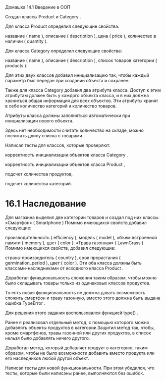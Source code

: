 Домашка 14.1 Введение в ООП

Создал классы 
Product
 и 
Category
.

Для класса 
Product
 определил следующие свойства:

название (
name
),
описание (
description
),
цена (
price
),
количество в наличии (
quantity
).

Для класса 
Category
 определил следующие свойства:

название (
name
),
описание (
description
),
список товаров категории (
products
).

Для этих двух классов добавил инициализацию так, чтобы каждый параметр был передан при создании объекта и сохранен.

Также для класса 
Category
 добавил два атрибута класса. Доступ к этим атрибутам должен быть у каждого объекта класса, и в них должна храниться общая информация для всех объектов. Эти атрибуты хранят в себе количество категорий и количество товаров.

Атрибуты класса должны заполняться автоматически при инициализации нового объекта.

Здесь нет необходимости считать количество на складе, можно посчитать длину списка с товарами.

Написал тесты для классов, которые проверяют:

корректность инициализации объектов класса 
Category
,

корректность инициализации объектов класса 
Product
,

подсчет количества продуктов,

подсчет количества категорий.

# **16.1 Наследование**

Для магазина выделил две категории товаров и создал под них классы:
«Смартфон» ( 
Smartphone
 )
Помимо имеющихся свойств,добавил следующие:

производительность (
efficiency
),
модель (
model
),
объем встроенной памяти (
memory
),
цвет (
color
).
«Трава газонная» ( 
LawnGrass
 )
Помимо имеющихся свойств, добавил следующие:

страна-производитель (
country
),
срок прорастания (
germination_period
),
цвет (
color
).
Эти оба класса должны быть классами-наследниками от исходного класса 
Product
.


Доработал функциональность сложения таким образом, чтобы можно было складывать товары только из одинаковых классов продуктов.

То есть новая функциональность не должна давать возможность сложить смартфон и траву газонную, вместо этого должна быть выдана ошибка 
TypeError
.

Для решения этого задания воспользовался функцией 
type()
.


Ранее я реализовал отдельный метод, с помощью которого можно добавлять объекты продуктов в категории.Защитил метод так, чтобы, кроме смартфонов, травы газонной или других продуктов, в список нельзя было добавлять ничего другого.

Доработал метод, который добавляет продукт в категорию, таким образом, чтобы не было возможности добавить вместо продукта или его наследников любой другой объект.


Написал тесты для новой функциональности. При этом убедился, что тесты, которые были написаны ранее, выполняются без ошибок.